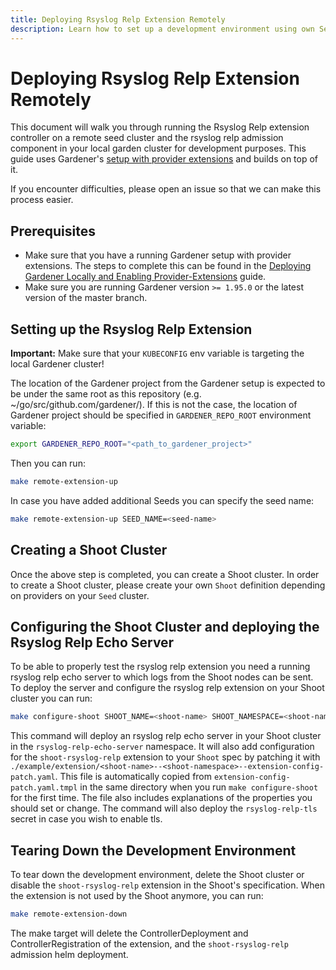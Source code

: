 ```yaml
---
title: Deploying Rsyslog Relp Extension Remotely
description: Learn how to set up a development environment using own Seed clusters on an existing Kubernetes cluster
---
```


# Deploying Rsyslog Relp Extension Remotely

This document will walk you through running the Rsyslog Relp extension controller on a remote seed cluster and the rsyslog relp admission component in your local garden cluster for development purposes. This guide uses Gardener's [setup with provider extensions](https://github.com/gardener/gardener/blob/master/docs/deployment/getting_started_locally_with_extensions.md) and builds on top of it.

If you encounter difficulties, please open an issue so that we can make this process easier.

## Prerequisites

- Make sure that you have a running Gardener setup with provider extensions. The steps to complete this can be found in the [Deploying Gardener Locally and Enabling Provider-Extensions](https://github.com/gardener/gardener/blob/master/docs/deployment/getting_started_locally_with_extensions.md) guide.
- Make sure you are running Gardener version `>= 1.95.0` or the latest version of the master branch.

## Setting up the Rsyslog Relp Extension

**Important:** Make sure that your `KUBECONFIG` env variable is targeting the local Gardener cluster!

The location of the Gardener project from the Gardener setup is expected to be under the same root as this repository (e.g. ~/go/src/github.com/gardener/). If this is not the case, the location of Gardener project should be specified in `GARDENER_REPO_ROOT` environment variable:

```bash
export GARDENER_REPO_ROOT="<path_to_gardener_project>"
```

Then you can run:

 ```bash
make remote-extension-up
```

In case you have added additional Seeds you can specify the seed name:

```bash
make remote-extension-up SEED_NAME=<seed-name>
```

## Creating a Shoot Cluster

Once the above step is completed, you can create a Shoot cluster. In order to create a Shoot cluster, please create your own `Shoot` definition depending on providers on your `Seed` cluster.

## Configuring the Shoot Cluster and deploying the Rsyslog Relp Echo Server

To be able to properly test the rsyslog relp extension you need a running rsyslog relp echo server to which logs from the Shoot nodes can be sent. To deploy the server and configure the rsyslog relp extension on your Shoot cluster you can run:

```bash
make configure-shoot SHOOT_NAME=<shoot-name> SHOOT_NAMESPACE=<shoot-namespace>
```

This command will deploy an rsyslog relp echo server in your Shoot cluster in the `rsyslog-relp-echo-server` namespace.
It will also add configuration for the `shoot-rsyslog-relp` extension to your `Shoot` spec by patching it with `./example/extension/<shoot-name>--<shoot-namespace>--extension-config-patch.yaml`. This file is automatically copied from `extension-config-patch.yaml.tmpl` in the same directory when you run `make configure-shoot` for the first time. The file also includes explanations of the properties you should set or change.
The command will also deploy the `rsyslog-relp-tls` secret in case you wish to enable tls.



## Tearing Down the Development Environment

To tear down the development environment, delete the Shoot cluster or disable the `shoot-rsyslog-relp` extension in the Shoot's specification. When the extension is not used by the Shoot anymore, you can run:

```bash
make remote-extension-down
```

The make target will delete the ControllerDeployment and ControllerRegistration of the extension, and the `shoot-rsyslog-relp` admission helm deployment.